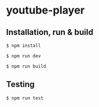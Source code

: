 # youtube-player

## Installation, run & build

	$ npm install

	$ npm run dev

	$ npm run build

## Testing

	$ npm run test
